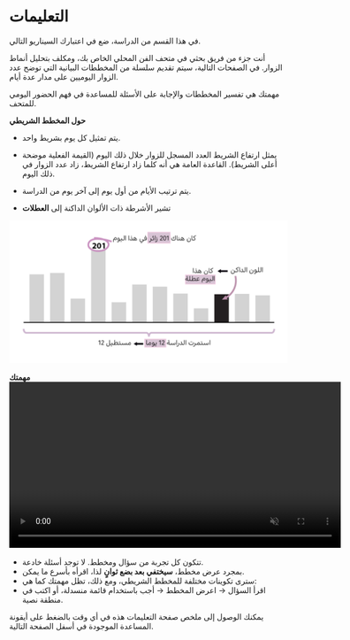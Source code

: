# التعليمات

في هذا القسم من الدراسة، ضع في اعتبارك السيناريو التالي.

<div class="hover-box">
أنت جزء من فريق بحثي في ​​متحف الفن المحلي الخاص بك، ومكلف بتحليل أنماط الزوار.
في الصفحات التالية، سيتم تقديم سلسلة من المخططات البيانية التي توضح عدد الزوار اليوميين على مدار عدة أيام.

مهمتك هي تفسير المخططات والإجابة على الأسئلة للمساعدة في فهم الحضور اليومي للمتحف.
</div>

<!-- -------------------------------------------- -->
<div class="highlight-box">
<b> حول المخطط الشريطي </b>
</div>

- يتم تمثيل كل يوم بشريط واحد.

- يمثل ارتفاع الشريط العدد المسجل للزوار خلال ذلك اليوم (القيمة الفعلية موضحة أعلى الشريط). القاعدة العامة هي أنه كلما زاد ارتفاع الشريط، زاد عدد الزوار في ذلك اليوم.

- يتم ترتيب الأيام من أول يوم إلى آخر يوم من الدراسة.

- تشير الأشرطة ذات الألوان الداكنة إلى **العطلات**

<!-- ![Image of a barchart used in this study](ar/intro-bar-bar.svg) -->
![Image of a barchart used in this study](ar/intro-bar-bar.png)

<!-- -------------------------------------------- -->
<div class="highlight-box">
<b> مهمتك</b>
</div>

<div style="text-align: center;">
  <video width="600" controls autoplay loop muted><source src="ar/intro-bar-task.mp4" type="video/mp4"></video>
</div>

- تتكون كل تجربة من سؤال ومخطط. لا توجد أسئلة خادعة.
- بمجرد عرض مخطط، **سيختفي بعد بضع ثوانٍ** لذا، اقرأه بأسرع ما يمكن.
- سترى تكوينات مختلفة للمخطط الشريطي، ومع ذلك، تظل مهمتك كما هي:
- اقرأ السؤال → اعرض المخطط → أجب باستخدام قائمة منسدلة، أو اكتب في منطقة نصية.
<!-- ![Example of how to answer a question in this study](en/intro-bar-task.gif) -->


يمكنك الوصول إلى ملخص صفحة التعليمات هذه في أي وقت بالضغط على أيقونة المساعدة الموجودة في أسفل الصفحة التالية.
